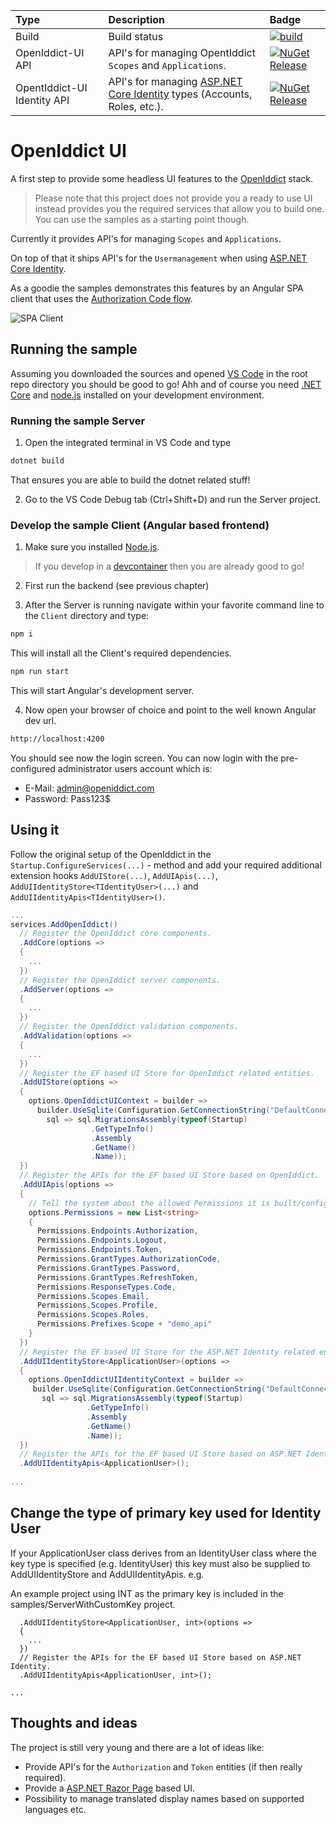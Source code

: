 

| Type                        | Description                                                  | Badge                                                        |
| :-------------------------- | :----------------------------------------------------------- | :----------------------------------------------------------- |
| Build                       | Build status                                                 | [![build](https://github.com/thomasduft/openiddict-ui/workflows/build/badge.svg)](https://github.com/thomasduft/openiddict-ui/actions) |
| OpenIddict-UI API           | API's for managing OpentIddict `Scopes` and `Applications`.  | [![NuGet Release](https://img.shields.io/nuget/vpre/tomware.OpenIddict.UI.Api.svg)](https://www.nuget.org/packages/tomware.OpenIddict.UI.Api) |
| OpentIddict-UI Identity API | API's for managing [ASP.NET Core Identity](https://docs.microsoft.com/en-us/aspnet/core/security/authentication/identity?view=aspnetcore-5.0&tabs=visual-studio) types (Accounts, Roles, etc.). | [![NuGet Release](https://img.shields.io/nuget/vpre/tomware.OpenIddict.UI.Identity.Api.svg)](https://www.nuget.org/packages/tomware.OpenIddict.UI.Identity.Api) |

# OpenIddict UI

A first step to provide some headless UI features to the [OpenIddict](https://github.com/openiddict/openiddict-core) stack. 

> Please note that this project does not provide you a ready to use UI instead provides you the required services that allow you to build one. You can use the samples as a starting point though.

Currently it provides API's for managing `Scopes` and `Applications`.

On top of that it ships API's for the `Usermanagement` when using [ASP.NET Core Identity](https://docs.microsoft.com/en-us/aspnet/core/security/authentication/identity?view=aspnetcore-5.0&tabs=visual-studio).

As a goodie the samples demonstrates this features by an Angular SPA client that uses the [Authorization Code flow](https://openid.net/specs/openid-connect-core-1_0.html#CodeFlowAuth).

![SPA Client](./spa-client.png)

## Running the sample

Assuming you downloaded the sources and opened [VS Code](https://code.visualstudio.com/) in the root repo directory you should be good to go! Ahh and of course you need [.NET Core](https://dotnet.microsoft.com/download) and [node.js](https://nodejs.org/en/) installed on your development environment.

### Running the sample Server

1. Open the integrated terminal in VS Code and type

```bash
dotnet build
```

That ensures you are able to build the dotnet related stuff!

2. Go to the VS Code Debug tab (Ctrl+Shift+D) and run the Server project.

### Develop the sample Client (Angular based frontend)

1. Make sure you installed [Node.js](https://nodejs.org/en/). 

> If you develop in a [devcontainer](https://code.visualstudio.com/docs/remote/containers) then you are already good to go!

2. First run the backend (see previous chapter)

3. After the Server is running navigate within your favorite command line to the `Client` directory and type:

```bash
npm i
```

This will install all the Client's required dependencies.

```bash
npm run start
```

This will start Angular's development server.

4. Now open your browser of choice and point to the well known Angular dev url.

```bash
http://localhost:4200
```

You should see now the login screen. You can now login with the pre-configured administrator users account which is:

- E-Mail: admin@openiddict.com
- Password: Pass123$


## Using it

Follow the original setup of the OpenIddict in the `Startup.ConfigureServices(...)` - method and add your required additional extension hooks `AddUIStore(...)`, `AddUIApis(...)`, `AddUIIdentityStore<TIdentityUser>(...)` and `AddUIIdentityApis<TIdentityUser>()`.

```csharp
...
services.AddOpenIddict()
  // Register the OpenIddict core components.
  .AddCore(options =>
  {
    ...
  })
  // Register the OpenIddict server components.
  .AddServer(options =>
  {
    ...
  })
  // Register the OpenIddict validation components.
  .AddValidation(options =>
  {
    ...
  })
  // Register the EF based UI Store for OpenIddict related entities.
  .AddUIStore(options =>
  {
    options.OpenIddictUIContext = builder =>
      builder.UseSqlite(Configuration.GetConnectionString("DefaultConnection"),
        sql => sql.MigrationsAssembly(typeof(Startup)
                  .GetTypeInfo()
                  .Assembly
                  .GetName()
                  .Name));
  })
  // Register the APIs for the EF based UI Store based on OpenIddict.
  .AddUIApis(options =>
  {
    // Tell the system about the allowed Permissions it is built/configured for.
    options.Permissions = new List<string>
    {
      Permissions.Endpoints.Authorization,
      Permissions.Endpoints.Logout,
      Permissions.Endpoints.Token,
      Permissions.GrantTypes.AuthorizationCode,
      Permissions.GrantTypes.Password,
      Permissions.GrantTypes.RefreshToken,
      Permissions.ResponseTypes.Code,
      Permissions.Scopes.Email,
      Permissions.Scopes.Profile,
      Permissions.Scopes.Roles,
      Permissions.Prefixes.Scope + "demo_api"
    }
  })
  // Register the EF based UI Store for the ASP.NET Identity related entities.
  .AddUIIdentityStore<ApplicationUser>(options =>
  {
    options.OpenIddictUIIdentityContext = builder =>
     builder.UseSqlite(Configuration.GetConnectionString("DefaultConnection"),
       sql => sql.MigrationsAssembly(typeof(Startup)
                 .GetTypeInfo()
                 .Assembly
                 .GetName()
                 .Name));
  })
  // Register the APIs for the EF based UI Store based on ASP.NET Identity.
  .AddUIIdentityApis<ApplicationUser>();
  
...
```

## Change the type of primary key used for Identity User

If your ApplicationUser class derives from an IdentityUser class where the key type is specified (e.g. IdentityUser<Guid>) this key must also be supplied to AddUIIdentityStore and AddUIIdentityApis. e.g.

An example project using INT as the primary key is included in the samples/ServerWithCustomKey project.

```
  .AddUIIdentityStore<ApplicationUser, int>(options =>
  {
    ...
  })
  // Register the APIs for the EF based UI Store based on ASP.NET Identity.
  .AddUIIdentityApis<ApplicationUser, int>();
  
...
```

## Thoughts and ideas

The project is still very young and there are a lot of ideas like:

- Provide API's for the `Authorization` and `Token` entities (if then really required).
- Provide a [ASP.NET Razor Page](https://docs.microsoft.com/en-us/aspnet/core/razor-pages/?view=aspnetcore-5.0&tabs=visual-studio) based UI.
- Possibility to manage translated display names based on supported languages etc.
